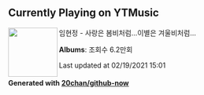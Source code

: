 ## Currently Playing on YTMusic

[<img align="left" width="100" src="https://i.ytimg.com/vi/LmG1rPr5nbw/sddefault.jpg?sqp=-oaymwEWCJADEOEBIAQqCghqEJQEGHgg6AJIWg&rs">](https://music.youtube.com/channel/UClWsbvi-hzEeJmpD8UPnqyA)

임현정 - 사랑은 봄비처럼...이별은 겨울비처럼…

**Albums**: 조회수 6.2만회

Last updated at 02/19/2021 15:01

#### Generated with [20chan/github-now](https://github.com/20chan/github-now)


<!--
**20chan/20chan** is a ✨ _special_ ✨ repository because its `README.md` (this file) appears on your GitHub profile.

Here are some ideas to get you started:

- 🔭 I’m currently working on ...
- 🌱 I’m currently learning ...
- 👯 I’m looking to collaborate on ...
- 🤔 I’m looking for help with ...
- 💬 Ask me about ...
- 📫 How to reach me: ...
- 😄 Pronouns: ...
- ⚡ Fun fact: ...
-->
